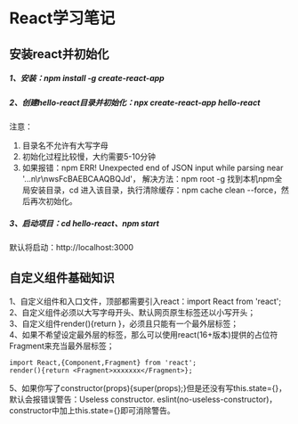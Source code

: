 # React学习笔记

## 安装react并初始化
##### 1、安装：npm install -g create-react-app  

##### 2、创建hello-react目录并初始化：npx create-react-app hello-react  

注意：  
1. 目录名不允许有大写字母  
2. 初始化过程比较慢，大约需要5-10分钟  
3. 如果报错：npm ERR! Unexpected end of JSON input while parsing near '...n\r\nwsFcBAEBCAAQBQJd'， 解决方法：npm root -g 找到本机npm全局安装目录，cd 进入该目录，执行清除缓存：npm cache clean --force，然后再次初始化。  

##### 3、启动项目：cd hello-react、npm start  

默认将启动：http://localhost:3000  


## 自定义组件基础知识

1、自定义组件和入口文件，顶部都需要引入react：import React from 'react';  
2、自定义组件必须以大写字母开头、默认网页原生标签还以小写开头；  
3、自定义组件render(){return <Xxx></Xxx>}，必须且只能有一个最外层标签；  
4、如果不希望设定最外层的标签，那么可以使用react(16+版本)提供的占位符Fragment来充当最外层标签； 

    import React,{Component,Fragment} from 'react';
    render(){return <Fragment>xxxxxxx</Fragment>};
    
5、如果你写了constructor(props){super(props);}但是还没有写this.state={}，默认会报错误警告：Useless constructor. eslint(no-useless-constructor)，constructor中加上this.state={}即可消除警告。  

